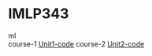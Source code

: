 # IMLP343
ml<br>
course-1 [Unit1-code](https://github.com/eliliao0515/IMLP343/blob/main/Unit01_Crash%20Course%20on%20Python.ipynb)
course-2 [Unit2-code](https://github.com/eliliao0515/IMLP343/tree/main/Unit02)
